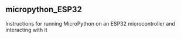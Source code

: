 ## micropython_ESP32

Instructions for running MicroPython on an ESP32 microcontroller and interacting with it

